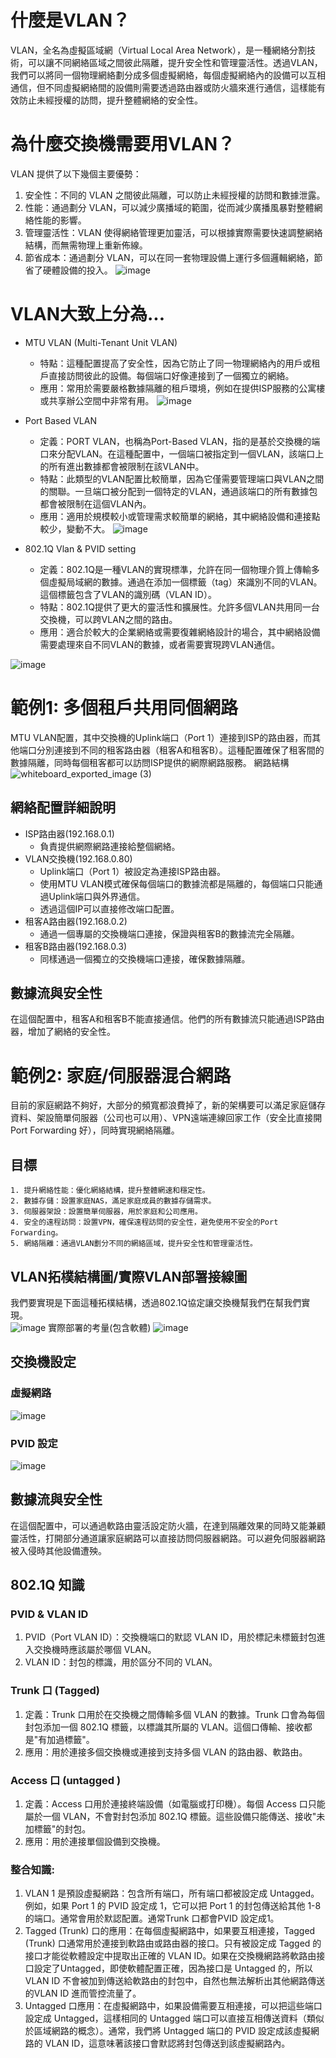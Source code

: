# 什麼是VLAN？ 
VLAN，全名為虛擬區域網（Virtual Local Area Network），是一種網絡分割技術，可以讓不同網絡區域之間彼此隔離，提升安全性和管理靈活性。透過VLAN，我們可以將同一個物理網絡劃分成多個虛擬網絡，每個虛擬網絡內的設備可以互相通信，但不同虛擬網絡間的設備則需要透過路由器或防火牆來進行通信，這樣能有效防止未經授權的訪問，提升整體網絡的安全性。

# 為什麼交換機需要用VLAN？
VLAN 提供了以下幾個主要優勢：
1. 安全性：不同的 VLAN 之間彼此隔離，可以防止未經授權的訪問和數據泄露。
2. 性能：通過劃分 VLAN，可以減少廣播域的範圍，從而減少廣播風暴對整體網絡性能的影響。
3. 管理靈活性：VLAN 使得網絡管理更加靈活，可以根據實際需要快速調整網絡結構，而無需物理上重新佈線。
4. 節省成本：通過劃分 VLAN，可以在同一套物理設備上運行多個邏輯網絡，節省了硬體設備的投入。
![image](https://github.com/hhjjy/hhjjy.github.io/assets/45664168/2e13d2c5-b10e-40a5-a9e1-f91754154e62)

# VLAN大致上分為...
 - MTU VLAN (Multi-Tenant Unit VLAN)
    - 特點：這種配置提高了安全性，因為它防止了同一物理網絡內的用戶或租戶直接訪問彼此的設備。每個端口好像連接到了一個獨立的網絡。
    - 應用：常用於需要嚴格數據隔離的租戶環境，例如在提供ISP服務的公寓樓或共享辦公空間中非常有用。
![image](https://github.com/hhjjy/hhjjy.github.io/assets/45664168/6bfca0ee-5f69-46ee-b5a4-6296551b0b83)
  
  - Port Based VLAN 
    - 定義：PORT VLAN，也稱為Port-Based VLAN，指的是基於交換機的端口來分配VLAN。在這種配置中，一個端口被指定到一個VLAN，該端口上的所有進出數據都會被限制在該VLAN中。
    - 特點：此類型的VLAN配置比較簡單，因為它僅需要管理端口與VLAN之間的關聯。一旦端口被分配到一個特定的VLAN，通過該端口的所有數據包都會被限制在這個VLAN內。
    - 應用：適用於規模較小或管理需求較簡單的網絡，其中網絡設備和連接點較少，變動不大。
![image](https://github.com/hhjjy/hhjjy.github.io/assets/45664168/c0ea0159-c93c-4adf-9d5e-d10b3eb7b51b)
  - 802.1Q Vlan & PVID setting 
    - 定義：802.1Q是一種VLAN的實現標準，允許在同一個物理介質上傳輸多個虛擬局域網的數據。通過在添加一個標籤（tag）來識別不同的VLAN。這個標籤包含了VLAN的識別碼（VLAN ID）。
    - 特點：802.1Q提供了更大的靈活性和擴展性。允許多個VLAN共用同一台交換機，可以跨VLAN之間的路由。
    - 應用：適合於較大的企業網絡或需要復雜網絡設計的場合，其中網絡設備需要處理來自不同VLAN的數據，或者需要實現跨VLAN通信。
    
![image](https://github.com/hhjjy/hhjjy.github.io/assets/45664168/ced3b540-9263-442d-8819-7383702b88d2)


# 範例1: 多個租戶共用同個網路
  MTU VLAN配置，其中交換機的Uplink端口（Port 1）連接到ISP的路由器，而其他端口分別連接到不同的租客路由器（租客A和租客B）。這種配置確保了租客間的數據隔離，同時每個租客都可以訪問ISP提供的網際網路服務。
網路結構
![whiteboard_exported_image (3)](https://github.com/hhjjy/hhjjy.github.io/assets/45664168/fb75e72c-2783-4031-9f78-6c92d1cf994f)
## 網絡配置詳細說明
  - ISP路由器(192.168.0.1)
    - 負責提供網際網路連接給整個網絡。
  - VLAN交換機(192.168.0.80)
    - Uplink端口（Port 1）被設定為連接ISP路由器。
    - 使用MTU VLAN模式確保每個端口的數據流都是隔離的，每個端口只能通過Uplink端口與外界通信。
    - 透過這個IP可以直接修改端口配置。
  - 租客A路由器(192.168.0.2)
    - 通過一個專屬的交換機端口連接，保證與租客B的數據流完全隔離。
  - 租客B路由器(192.168.0.3)
    - 同樣通過一個獨立的交換機端口連接，確保數據隔離。
## 數據流與安全性
  在這個配置中，租客A和租客B不能直接通信。他們的所有數據流只能通過ISP路由器，增加了網絡的安全性。
# 範例2: 家庭/伺服器混合網路
  目前的家庭網路不夠好，大部分的頻寬都浪費掉了，新的架構要可以滿足家庭儲存資料、架設簡單伺服器（公司也可以用）、VPN遠端連線回家工作（安全比直接開Port Forwarding 好），同時實現網絡隔離。
## 目標
    1. 提升網絡性能：優化網絡結構，提升整體網速和穩定性。
    2. 數據存儲：設置家庭NAS，滿足家庭成員的數據存儲需求。
    3. 伺服器架設：設置簡單伺服器，用於家庭和公司應用。
    4. 安全的遠程訪問：設置VPN，確保遠程訪問的安全性，避免使用不安全的Port Forwarding。
    5. 網絡隔離：通過VLAN劃分不同的網絡區域，提升安全性和管理靈活性。
## VLAN拓樸結構圖/實際VLAN部署接線圖
我們要實現是下面這種拓樸結構，透過802.1Q協定讓交換機幫我們在幫我們實現。    
![image](https://github.com/hhjjy/hhjjy.github.io/assets/45664168/67a8743f-b5a7-4bc6-8f43-6ff8ba6b1695)
實際部署的考量(包含軟體)
![image](https://github.com/hhjjy/hhjjy.github.io/assets/45664168/e956ba5a-a14b-4568-8301-18c203b1aee4)

## 交換機設定
### 虛擬網路
![image](https://github.com/hhjjy/hhjjy.github.io/assets/45664168/231e1fc4-ed55-402f-ad7b-8abe690e4550)
### PVID 設定
![image](https://github.com/hhjjy/hhjjy.github.io/assets/45664168/97db2925-4c86-467c-8235-ee46ff5f5f55)
## 數據流與安全性
在這個配置中，可以通過軟路由靈活設定防火牆，在達到隔離效果的同時又能兼顧靈活性，打開部分通道讓家庭網路可以直接訪問伺服器網路。可以避免伺服器網路被入侵時其他設備遭殃。
## 802.1Q 知識
### PVID & VLAN ID
1. PVID（Port VLAN ID）：交換機端口的默認 VLAN ID，用於標記未標籤封包進入交換機時應該屬於哪個 VLAN。
2. VLAN ID：封包的標識，用於區分不同的 VLAN。
### Trunk 口 (Tagged)
1. 定義：Trunk 口用於在交換機之間傳輸多個 VLAN 的數據。Trunk 口會為每個封包添加一個 802.1Q 標籤，以標識其所屬的 VLAN。這個口傳輸、接收都是"有加過標籤"。
2. 應用：用於連接多個交換機或連接到支持多個 VLAN 的路由器、軟路由。
### Access 口  (untagged )
1. 定義：Access 口用於連接終端設備（如電腦或打印機）。每個 Access 口只能屬於一個 VLAN，不會對封包添加 802.1Q 標籤。這些設備只能傳送、接收"未加標籤"的封包。    
2. 應用：用於連接單個設備到交換機。
### 整合知識:

1.  VLAN 1 是預設虛擬網路：包含所有端口，所有端口都被設定成 Untagged。例如，如果 Port 1 的 PVID 設定成 1，它可以把 Port 1 的封包傳送給其他 1-8 的端口。通常會用於默認配置。通常Trunk 口都會PVID 設定成1。
3. Tagged (Trunk) 口的應用：在每個虛擬網路中，如果要互相連接，Tagged (Trunk) 口通常用於連接到軟路由或路由器的接口。只有被設定成 Tagged 的接口才能從軟體設定中提取出正確的 VLAN ID。如果在交換機網路將軟路由接口設定了Untagged，即使軟體配置正確，因為接口是 Untagged 的，所以 VLAN ID 不會被加到傳送給軟路由的封包中，自然也無法解析出其他網路傳送的VLAN ID 進而管控流量了。
4. Untagged 口應用：在虛擬網路中，如果設備需要互相連接，可以把這些端口設定成 Untagged，這樣相同的 Untagged 端口可以直接互相傳送資料（類似於區域網路的概念）。通常，我們將 Untagged 端口的 PVID 設定成該虛擬網路的 VLAN ID，這意味著該接口會默認將封包傳送到該虛擬網路內。
    
    

